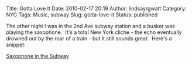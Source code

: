 Title: Gotta Love It
Date: 2010-02-17 20:19
Author: lindsayrgwatt
Category: NYC
Tags: Music, subway
Slug: gotta-love-it
Status: published

The other night I was in the 2nd Ave subway station and a busker was playing the saxophone.  It's a total New York cliche - the echo eventually drowned out by the roar of a train - but it still sounds great.  Here's a snippet:

[Saxophone in the Subway]({static}/images/2010/02/2_15_10-5_37-PM.mp3)
